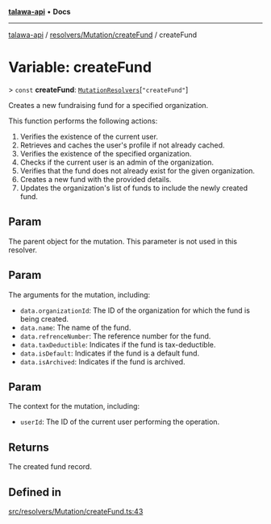 [**talawa-api**](../../../../README.md) • **Docs**

***

[talawa-api](../../../../modules.md) / [resolvers/Mutation/createFund](../README.md) / createFund

# Variable: createFund

\> `const` **createFund**: [`MutationResolvers`](../../../../types/generatedGraphQLTypes/type-aliases/MutationResolvers.md)\[`"createFund"`\]

Creates a new fundraising fund for a specified organization.

This function performs the following actions:
1. Verifies the existence of the current user.
2. Retrieves and caches the user's profile if not already cached.
3. Verifies the existence of the specified organization.
4. Checks if the current user is an admin of the organization.
5. Verifies that the fund does not already exist for the given organization.
6. Creates a new fund with the provided details.
7. Updates the organization's list of funds to include the newly created fund.

## Param

The parent object for the mutation. This parameter is not used in this resolver.

## Param

The arguments for the mutation, including:
  - `data.organizationId`: The ID of the organization for which the fund is being created.
  - `data.name`: The name of the fund.
  - `data.refrenceNumber`: The reference number for the fund.
  - `data.taxDeductible`: Indicates if the fund is tax-deductible.
  - `data.isDefault`: Indicates if the fund is a default fund.
  - `data.isArchived`: Indicates if the fund is archived.

## Param

The context for the mutation, including:
  - `userId`: The ID of the current user performing the operation.

## Returns

The created fund record.

## Defined in

[src/resolvers/Mutation/createFund.ts:43](https://github.com/PalisadoesFoundation/talawa-api/blob/bba5d82264abb62b9e358a3d3fe1af18a8a8f6e4/src/resolvers/Mutation/createFund.ts#L43)

